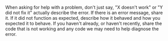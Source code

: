 When asking for help with a problem, don't just say, "X doesn't work" or "Y did not fix it" actually describe the error.
If there is an error message, share it. If it did not function as expected, describe how it behaved and how you expected it to behave.
If you haven't already, or haven't recently, share the code that is not working and any code we may need to help diagnose the error.
